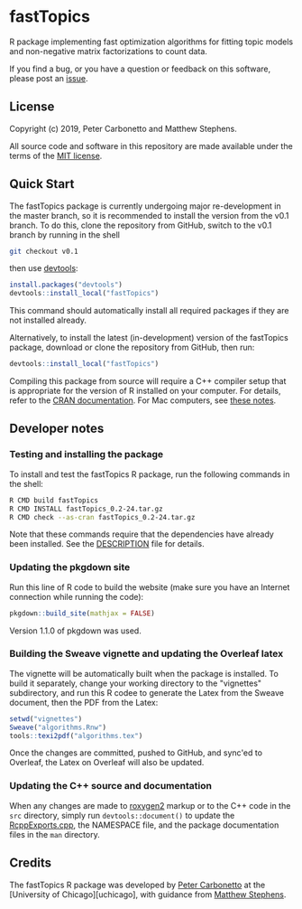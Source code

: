# fastTopics

R package implementing fast optimization algorithms for fitting topic
models and non-negative matrix factorizations to count data.

If you find a bug, or you have a question or feedback on this software,
please post an [issue][issues].

## License

Copyright (c) 2019, Peter Carbonetto and Matthew Stephens.

All source code and software in this repository are made available
under the terms of the [MIT license][mit-license].

## Quick Start

The fastTopics package is currently undergoing major re-development in
the master branch, so it is recommended to install the version from
the v0.1 branch. To do this, clone the repository from GitHub, switch
to the v0.1 branch by running in the shell

```bash
git checkout v0.1
```

then use [devtools][devtools]:

```R
install.packages("devtools")
devtools::install_local("fastTopics")
```

This command should automatically install all required packages if
they are not installed already.

Alternatively, to install the latest (in-development) version of the
fastTopics package, download or clone the repository from GitHub, then
run:

```R
devtools::install_local("fastTopics")
```

Compiling this package from source will require a C++ compiler setup
that is appropriate for the version of R installed on your
computer. For details, refer to the [CRAN documentation][cran]. For
Mac computers, see [these notes][compiling-macos].

## Developer notes

### Testing and installing the package

To install and test the fastTopics R package, run the following
commands in the shell:

```bash
R CMD build fastTopics
R CMD INSTALL fastTopics_0.2-24.tar.gz
R CMD check --as-cran fastTopics_0.2-24.tar.gz
```

Note that these commands require that the dependencies have already
been installed. See the [DESCRIPTION](DESCRIPTION) file for details.

### Updating the pkgdown site

Run this line of R code to build the website (make sure you have an
Internet connection while running the code):

```R
pkgdown::build_site(mathjax = FALSE)
```

Version 1.1.0 of pkgdown was used.

### Building the Sweave vignette and updating the Overleaf latex

The vignette will be automatically built when the package is
installed. To build it separately, change your working directory to
the "vignettes" subdirectory, and run this R codee to generate the
Latex from the Sweave document, then the PDF from the Latex:

```R
setwd("vignettes")
Sweave("algorithms.Rnw")
tools::texi2pdf("algorithms.tex")
```

Once the changes are committed, pushed to GitHub, and sync'ed to
Overleaf, the Latex on Overleaf will also be updated.

### Updating the C++ source and documentation

When any changes are made to [roxygen2][roxygen2] markup or to the C++
code in the `src` directory, simply run `devtools::document()` to 
update the [RcppExports.cpp](src/RcppExports.cpp), the NAMESPACE file,
and the package documentation files in the `man` directory.

## Credits

The fastTopics R package was developed by [Peter Carbonetto][peter] at
the [University of Chicago][uchicago], with guidance from
[Matthew Stephens][matthew].

[mit-license]: https://opensource.org/licenses/mit-license.html
[issues]: https://github.com/stephenslab/fastTopics/issues
[peter]: https://pcarbo.github.io
[matthew]: http://stephenslab.uchicago.edu
[roxygen2]: https://cran.r-project.org/package=roxygen2
[devtools]: https://github.com/r-lib/devtools
[cran]: https://cran.r-project.org
[compiling-macos]: https://pcarbo.github.io/pcarbo/r-macos.html
